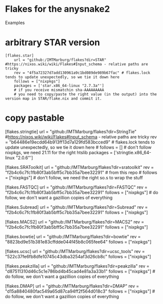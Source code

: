 # Flakes for the anysnake2


Examples

# arbitrary STAR version
```
[flakes.star]
	url = "github:/IMTMarburg/flakes?dir=STAR" #https://nixos.wiki/wiki/Flakes#Input_schema - relative paths are tricky
	rev = "4f5a72327d7add130961a9c1bd089de989b67fac" # flakes.lock tends to update unexpectedly, so we tie it down here
	follows = ["nixpkgs"]
	packages = ['star.x86_64-linux "2.7.3a"']
	# if you receive mismatchin sha-AAAAAAAAA
	# you need to copy/paste the right value (in the output) into the version map in STAR/flake.nix and commit it.
```

# copy pastable

[flakes.stringtie]
	url = "github:/IMTMarburg/flakes?dir=StringTie" #https://nixos.wiki/wiki/Flakes#Input_schema - relative paths are tricky
	rev = "b64486e19ecdd64b913ff13d7a129fd583bcced9" # flakes.lock tends to update unexpectedly, so we tie it down here
	# follows = [] # don't follow nixpkgs, we need 21.11 for the right htslib
	packages = ['stringtie.x86_64-linux "2.0.6"']


[flakes.SRAToolkit]
	url = "github:/IMTMarburg/flakes?dir=sratoolkit" 
	rev = "f2b4c6c7fc1fb80f3ab5bff5c7bb35a7bee32291" # from this repo
	# follows = ["nixpkgs"] # don't follow, we need the right so.s to wrap the stuff
	
	

[flakes.FASTQC]
	url = "github:/IMTMarburg/flakes?dir=FASTQC" 
	rev = "f2b4c6c7fc1fb80f3ab5bff5c7bb35a7bee32291"
	follows = ["nixpkgs"] # do follow, we don't want a gazillion copies of everything

[flakes.Subread]
	url = "github:/IMTMarburg/flakes?dir=Subread" 
	rev = "f2b4c6c7fc1fb80f3ab5bff5c7bb35a7bee32291"
	follows = ["nixpkgs"]

[flakes.MACS2]
	url = "github:/IMTMarburg/flakes?dir=MACS2" 
	rev = "f2b4c6c7fc1fb80f3ab5bff5c7bb35a7bee32291"
	follows = ["nixpkgs"]

[flakes.bowtie]
	url = "github:/IMTMarburg/flakes?dir=bowtie" 
	rev = "8823bd9e51b381e83cffdde044f45b8c065fee64"
	follows = ["nixpkgs"] 

[flakes.ucsc]
	url = "github:/IMTMarburg/flakes?dir=ucsc_tools" 
	rev = "522c37fe6fb8dfe10745c43dba3254af3d26cb8c"
	follows = ["nixpkgs"] 

[flakes.peakzilla]
	url = "github:/IMTMarburg/flakes?dir=peakzilla" 
	rev = "d87511310d46c5c1e786bd4b45cad4e81a3a33b1"
	follows = ["nixpkgs"] # do follow, we don't want a gazillion copies of everything
	
[flakes.DMAP]
	url = "github:/IMTMarburg/flakes?dir=DMAP" 
	rev = "d15a8840480fac549a65d87ca94ff2f564d018c3"
	follows = ["nixpkgs"] # do follow, we don't want a gazillion copies of everything


```

